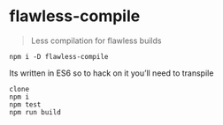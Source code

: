 # flawless-compile

> Less compilation for flawless builds

```
npm i -D flawless-compile
```

Its written in ES6 so to hack on it you’ll need to transpile

```
clone
npm i
npm test
npm run build
```
